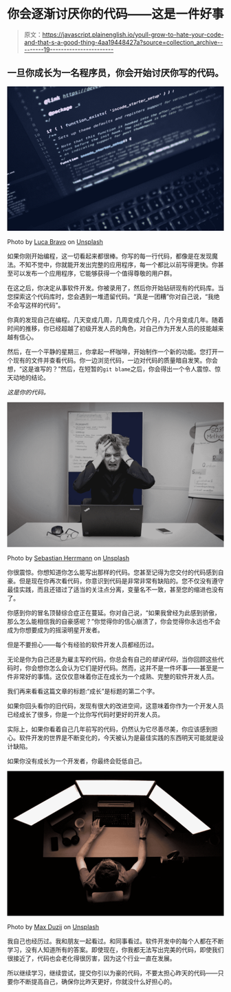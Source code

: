 # 你会逐渐讨厌你的代码——这是一件好事

> 原文：<https://javascript.plainenglish.io/youll-grow-to-hate-your-code-and-that-s-a-good-thing-4aa19448427a?source=collection_archive---------19----------------------->

## 一旦你成长为一名程序员，你会开始讨厌你写的代码。

![](img/a3eb42028b7ee19572a8b130d2d2db95.png)

Photo by [Luca Bravo](https://unsplash.com/@lucabravo?utm_source=medium&utm_medium=referral) on [Unsplash](https://unsplash.com?utm_source=medium&utm_medium=referral)

如果你刚开始编程，这一切看起来都很棒。你写的每一行代码，都像是在发现魔法。不知不觉中，你就能开发出完整的应用程序，每一个都比以前写得更快。你甚至可以发布一个应用程序，它能够获得一个值得尊敬的用户群。

在这之后，你决定从事软件开发。你被录用了，然后你开始钻研现有的代码库。当您探索这个代码库时，您会遇到一堆遗留代码。“真是一团糟”你对自己说，“我绝不会写这样的代码”。

你真的发现自己在编程。几天变成几周，几周变成几个月，几个月变成几年。随着时间的推移，你已经超越了初级开发人员的角色，对自己作为开发人员的技能越来越有信心。

然后，在一个平静的星期三，你拿起一杯咖啡，开始制作一个新的功能。您打开一个现有的文件并查看代码。你一边浏览代码，一边对代码的质量暗自发笑。你会想，“这是谁写的？”然后，在短暂的`git blame`之后，你会得出一个令人震惊、惊天动地的结论。

*这是你的代码。*

![](img/fd058ed186103e688b8995f2aa3746ad.png)

Photo by [Sebastian Herrmann](https://unsplash.com/@officestock?utm_source=medium&utm_medium=referral) on [Unsplash](https://unsplash.com?utm_source=medium&utm_medium=referral)

你很震惊。你想知道你怎么能写出那样的代码。您甚至记得为您交付的代码感到自豪。但是现在你再次看代码，你意识到代码是非常非常有缺陷的。您不仅没有遵守最佳实践，而且还错过了适当的关注点分离，变量名不一致，甚至您的缩进也没有了。

你感到你的冒名顶替综合症正在蔓延。你对自己说，“如果我曾经为此感到骄傲，那么怎么能相信我的自豪感呢？”你觉得你的信心崩溃了，你会觉得你永远也不会成为你想要成为的摇滚明星开发者。

但是不要担心——每个有经验的软件开发人员都经历过。

无论是你为自己还是为雇主写的代码，你总会有自己的*错误代码*，当你回顾这些代码时，你会想你怎么会认为它们是好代码。然而，这并不是一件坏事——甚至是一件非常好的事情。这仅仅意味着你正在成长为一个成熟、完整的软件开发人员。

我们再来看看这篇文章的标题:“成长”是标题的第二个字。

如果你回头看你的旧代码，发现有很大的改进空间，这意味着你作为一个开发人员已经成长了很多，你是一个比你写代码时更好的开发人员。

实际上，如果你看着自己几年前写的代码，仍然认为它尽善尽美，你应该感到担心。软件开发的世界是不断变化的，今天被认为是最佳实践的东西明天可能就是设计缺陷。

如果你没有成长为一个开发者，你最终会贬低自己。

![](img/be1a6abb6cf1034a4f90b6dca05bd24f.png)

Photo by [Max Duzij](https://unsplash.com/@max_duz?utm_source=medium&utm_medium=referral) on [Unsplash](https://unsplash.com?utm_source=medium&utm_medium=referral)

我自己也经历过。我和朋友一起看过。和同事看过。软件开发中的每个人都在不断学习，没有人知道所有的答案。即使现在，你我都无法写出完美的代码，即使我们很接近了，代码也会老化得很厉害，因为这个行业一直在发展。

所以继续学习，继续尝试，提交你引以为豪的代码，不要太担心昨天的代码——只要你不断提高自己，确保你比昨天更好，你就没什么好担心的。